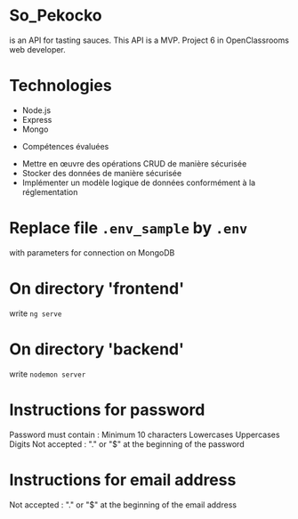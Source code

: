 # So_Pekocko
is an API for tasting sauces. This API is a MVP. Project 6 in OpenClassrooms web developer.

# Technologies
- Node.js
- Express
- Mongo


* Compétences évaluées
- Mettre en œuvre des opérations CRUD de manière sécurisée
- Stocker des données de manière sécurisée
- Implémenter un modèle logique de données conformément à la réglementation


# Replace file `.env_sample` by `.env`
with parameters for connection on MongoDB

# On directory 'frontend'
 write `ng serve`

# On directory 'backend'
write `nodemon server`

# Instructions for password
Password must contain :
Minimum 10 characters
Lowercases
Uppercases
Digits
Not accepted :
"." or "$" at the beginning of the password

# Instructions for email address
Not accepted :
"." or "$" at the beginning of the email address
